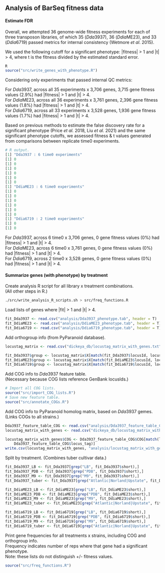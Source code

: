 ## Analysis of BarSeq fitness data

#### Estimate FDR

Overall, we attempted 36 genome-wide fitness experiments for each of three transposon libraries, of which 35 (*Dda*3937), 36 (*Ddia*ME23), and 33 (*Ddia*6719) passed metrics for internal consistency (Wetmore *et al*. 2015). 

We used the following cutoff for a significant phenotype: |fitness| > 1 and |t| > 4, where t is the fitness divided by the estimated standard error. 

~~~ r
R
source("src/write_genes_with_phenotype.R")
~~~

Considering only experiments that passed internal QC metrics:

For *Dda*3937, across all 35 experiments x 3,706 genes, 3,715 gene fitness values (2.9%) had |fitness| > 1 and |t| > 4.  
For *Ddia*ME23, across all 36 experiments x 3,761 genes, 2,396 gene fitness values (1.8%) had |fitness| > 1 and |t| > 4.  
For *Ddia*6719, across all 33 experiments x 3,528 genes, 1,936 gene fitness values (1.7%) had |fitness| > 1 and |t| > 4.  

Based on previous methods to estimate the false discovery rate for a significant phenotype (Price *et al.* 2018, Liu *et al.* 2021) and the same significant phenotype cutoffs, we assessed fitness & t values generated from comparisons between replicate time0 experiments.

~~~ r
# R output.
[1] "Dda3937 : 6 time0 experiments"
[1] 0
[1] 0
[1] 0
[1] 0
[1] 0
[1] 0
[1] "DdiaME23 : 6 time0 experiments"
[1] 0
[1] 0
[1] 0
[1] 0
[1] 0
[1] 0
[1] "Ddia6719 : 2 time0 experiments"
[1] 0
[1] 0

~~~

For *Dda*3937, across 6 time0 x 3,706 genes, 0 gene fitness values (0%) had |fitness| > 1 and |t| > 4.  
For *Ddia*ME23, across 6 time0 x 3,761 genes, 0 gene fitness values (0%) had |fitness| > 1 and |t| > 4.  
For *Ddia*6719, across 2 time0 x 3,528 genes, 0 gene fitness values (0%) had |fitness| > 1 and |t| > 4.  

#### Summarize genes (with phenotype) by treatment

Create analysis R script for all library x treatment combinations.  
(All other steps in R.)

~~~ bash
./src/write_analysis_R_scripts.sh > src/freq_functions.R
~~~

Load lists of genes where |fit| > 1 and |t| > 4.

~~~ r
fit_Dda3937 <- read.csv("analysis/Dda3937_phenotype.tab", header = T)
fit_DdiaME23 <- read.csv("analysis/DdiaME23_phenotype.tab", header = T)
fit_Ddia6719 <- read.csv("analysis/Ddia6719_phenotype.tab", header = T)
~~~

Add orthogroup info (from PyParanoid database).

~~~ r
locustag_matrix <- read.csv("dickeya_db/locustag_matrix_with_genes.txt", header = T)

fit_Dda3937$group <- locustag_matrix$X[match(fit_Dda3937$locusId, locustag_matrix$Dda3937_locus)]
fit_DdiaME23$group <- locustag_matrix$X[match(fit_DdiaME23$locusId, locustag_matrix$DdiaME23_locus)]
fit_Ddia6719$group <- locustag_matrix$X[match(fit_Ddia6719$locusId, locustag_matrix$Ddia6719_locus)]
~~~

Add COG info to *Dda*3937 feature table.  
(Necessary because COG lists reference GenBank locusIds.)

~~~ r
# Import all COG lists.
source("src/import_COG_lists.R")
# Save new feature table.
source("src/annotate_COGs.R") 
~~~

Add COG info to PyParanoid homolog matrix, based on *Dda*3937 gemes.
(Links COGs to all strains.)

~~~ r 
Dda3937_feature_table_COG <- read.csv("analysis/Dda3937_feature_table_COG.txt")
locustag_matrix_with_genes <- read.csv("dickeya_db/locustag_matrix_with_genes.txt")

locustag_matrix_with_genes$COG <- Dda3937_feature_table_COG$COG[match(locustag_matrix_with_genes$Dda3937_locus,
	Dda3937_feature_table_COG$locus_tag)]
write.csv(locustag_matrix_with_genes, "analysis/locustag_matrix_with_genes_COG.txt", row.names = F)
~~~

Split by treatment. (Combines tuber cultivar data.)

~~~ r
fit_Dda3937_LB <- fit_Dda3937[grep("LB", fit_Dda3937$short),]
fit_Dda3937_PDB <- fit_Dda3937[grep("PDB", fit_Dda3937$short),]
fit_Dda3937_M9 <- fit_Dda3937[grep("M9", fit_Dda3937$short),] 
fit_Dda3937_tuber <- fit_Dda3937[grep("Atlantic|Norland|Upstate", fit_Dda3937$short),]

fit_DdiaME23_LB <- fit_DdiaME23[grep("LB", fit_DdiaME23$short),] 
fit_DdiaME23_PDB <- fit_DdiaME23[grep("PDB", fit_DdiaME23$short),] 
fit_DdiaME23_M9 <- fit_DdiaME23[grep("M9", fit_DdiaME23$short),] 
fit_DdiaME23_tuber <- fit_DdiaME23[grep("Atlantic|Norland|Upstate", fit_DdiaME23$short),]

fit_Ddia6719_LB <- fit_Ddia6719[grep("LB", fit_Ddia6719$short),] 
fit_Ddia6719_PDB <- fit_Ddia6719[grep("PDB", fit_Ddia6719$short),] 
fit_Ddia6719_M9 <- fit_Ddia6719[grep("M9", fit_Ddia6719$short),] 
fit_Ddia6719_tuber <- fit_Ddia6719[grep("Atlantic|Norland|Upstate", fit_Ddia6719$short),]
~~~

Print gene frequencies for all treatments x strains, including COG and orthogroup info.  
Frequency indicates number of reps where that gene had a significant phenotype.  
Note: these lists do not distinguish +/- fitness values. 

~~~r 
source("src/freq_functions.R")
~~~
